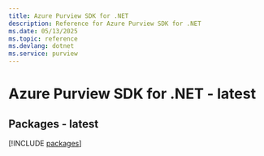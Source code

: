 ```yaml
---
title: Azure Purview SDK for .NET
description: Reference for Azure Purview SDK for .NET
ms.date: 05/13/2025
ms.topic: reference
ms.devlang: dotnet
ms.service: purview
---
```

# Azure Purview SDK for .NET - latest
## Packages - latest
[!INCLUDE [packages](purview-index.md)]